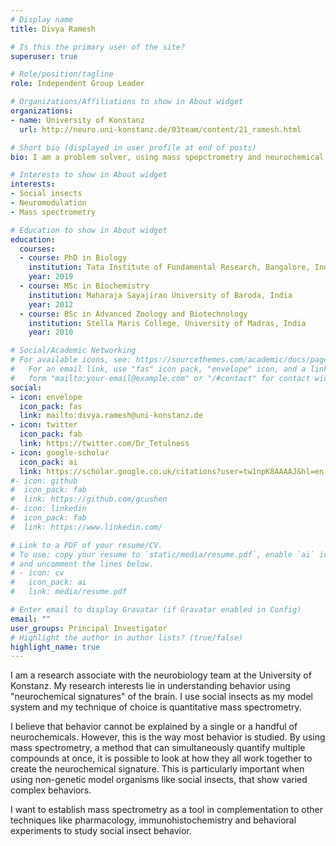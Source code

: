 ```yaml
---
# Display name
title: Divya Ramesh

# Is this the primary user of the site?
superuser: true

# Role/position/tagline
role: Independent Group Leader

# Organizations/Affiliations to show in About widget
organizations:
- name: University of Konstanz
  url: http://neuro.uni-konstanz.de/03team/content/21_ramesh.html

# Short bio (displayed in user profile at end of posts)
bio: I am a problem solver, using mass spepctrometry and neurochemical signatures to understand the behavior of insects.

# Interests to show in About widget
interests:
- Social insects
- Neuromodulation
- Mass spectrometry

# Education to show in About widget
education:
  courses:
  - course: PhD in Biology
    institution: Tata Institute of Fundamental Research, Bangalore, India
    year: 2019
  - course: MSc in Biochemistry
    institution: Maharaja Sayajirao University of Baroda, India
    year: 2012
  - course: BSc in Advanced Zoology and Biotechnology
    institution: Stella Maris College, University of Madras, India
    year: 2010

# Social/Academic Networking
# For available icons, see: https://sourcethemes.com/academic/docs/page-builder/#icons
#   For an email link, use "fas" icon pack, "envelope" icon, and a link in the
#   form "mailto:your-email@example.com" or "/#contact" for contact widget.
social:
- icon: envelope
  icon_pack: fas
  link: mailto:divya.ramesh@uni-konstanz.de
- icon: twitter
  icon_pack: fab
  link: https://twitter.com/Dr_Tetulness
- icon: google-scholar
  icon_pack: ai
  link: https://scholar.google.co.uk/citations?user=tw1npK8AAAAJ&hl=en
#- icon: github
#  icon_pack: fab
#  link: https://github.com/gcushen
#- icon: linkedin
#  icon_pack: fab
#  link: https://www.linkedin.com/

# Link to a PDF of your resume/CV.
# To use: copy your resume to `static/media/resume.pdf`, enable `ai` icons in `params.toml`, 
# and uncomment the lines below.
# - icon: cv
#   icon_pack: ai
#   link: media/resume.pdf

# Enter email to display Gravatar (if Gravatar enabled in Config)
email: ""
user_groups: Principal Investigator
# Highlight the author in author lists? (true/false)
highlight_name: true
---
```


I am a research associate with the neurobiology team at the University of Konstanz. My research interests lie in understanding behavior using "neurochemical signatures" of the brain. I use social insects as my model system and my technique of choice is quantitative mass spectrometry. 

I believe that behavior cannot be explained by a single or a handful of neurochemicals. However, this is the way most behavior is studied. By using mass spectrometry, a method that can simultaneously quantify multiple compounds at once, it is possible to look at how they all work together to create the neurochemical signature. This is particularly important when using non-genetic model organisms like social insects, that show varied complex behaviors.

I want to establish mass spectrometry as a tool in complementation to other techniques like pharmacology, immunohistochemistry and behavioral experiments to study social insect behavior.
